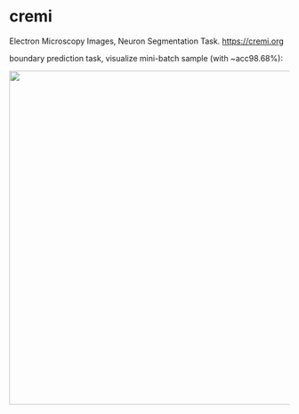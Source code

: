 # cremi
Electron Microscopy Images, Neuron Segmentation Task. https://cremi.org 

boundary prediction task, visualize mini-batch sample (with ~acc98.68%):

<img src="https://github.com/celisun/cremi/blob/master/6p.png" width="600">
